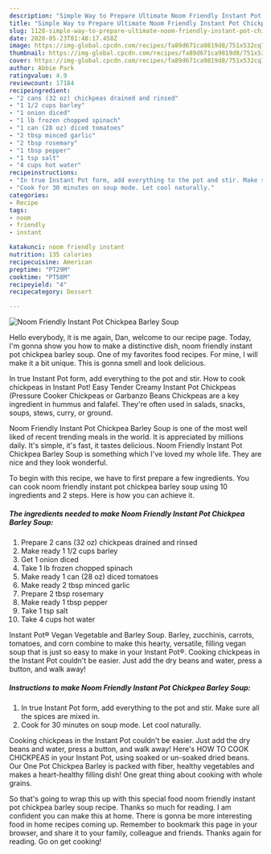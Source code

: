 ```yaml
---
description: "Simple Way to Prepare Ultimate Noom Friendly Instant Pot Chickpea Barley Soup"
title: "Simple Way to Prepare Ultimate Noom Friendly Instant Pot Chickpea Barley Soup"
slug: 1128-simple-way-to-prepare-ultimate-noom-friendly-instant-pot-chickpea-barley-soup
date: 2020-05-23T01:48:17.458Z
image: https://img-global.cpcdn.com/recipes/fa89d671ca9819d8/751x532cq70/noom-friendly-instant-pot-chickpea-barley-soup-recipe-main-photo.jpg
thumbnail: https://img-global.cpcdn.com/recipes/fa89d671ca9819d8/751x532cq70/noom-friendly-instant-pot-chickpea-barley-soup-recipe-main-photo.jpg
cover: https://img-global.cpcdn.com/recipes/fa89d671ca9819d8/751x532cq70/noom-friendly-instant-pot-chickpea-barley-soup-recipe-main-photo.jpg
author: Abbie Park
ratingvalue: 4.9
reviewcount: 17184
recipeingredient:
- "2 cans (32 oz) chickpeas drained and rinsed"
- "1 1/2 cups barley"
- "1 onion diced"
- "1 lb frozen chopped spinach"
- "1 can (28 oz) diced tomatoes"
- "2 tbsp minced garlic"
- "2 tbsp rosemary"
- "1 tbsp pepper"
- "1 tsp salt"
- "4 cups hot water"
recipeinstructions:
- "In true Instant Pot form, add everything to the pot and stir. Make sure all the spices are mixed in."
- "Cook for 30 minutes on soup mode. Let cool naturally."
categories:
- Recipe
tags:
- noom
- friendly
- instant

katakunci: noom friendly instant 
nutrition: 135 calories
recipecuisine: American
preptime: "PT29M"
cooktime: "PT58M"
recipeyield: "4"
recipecategory: Dessert

---
```



![Noom Friendly Instant Pot Chickpea Barley Soup](https://img-global.cpcdn.com/recipes/fa89d671ca9819d8/751x532cq70/noom-friendly-instant-pot-chickpea-barley-soup-recipe-main-photo.jpg)

Hello everybody, it is me again, Dan, welcome to our recipe page. Today, I'm gonna show you how to make a distinctive dish, noom friendly instant pot chickpea barley soup. One of my favorites food recipes. For mine, I will make it a bit unique. This is gonna smell and look delicious.

In true Instant Pot form, add everything to the pot and stir. How to cook chickpeas in Instant Pot! Easy Tender Creamy Instant Pot Chickpeas (Pressure Cooker Chickpeas or Garbanzo Beans Chickpeas are a key ingredient in hummus and falafel. They&#39;re often used in salads, snacks, soups, stews, curry, or ground.

Noom Friendly Instant Pot Chickpea Barley Soup is one of the most well liked of recent trending meals in the world. It is appreciated by millions daily. It's simple, it's fast, it tastes delicious. Noom Friendly Instant Pot Chickpea Barley Soup is something which I've loved my whole life. They are nice and they look wonderful.


To begin with this recipe, we have to first prepare a few ingredients. You can cook noom friendly instant pot chickpea barley soup using 10 ingredients and 2 steps. Here is how you can achieve it.

<!--inarticleads1-->

##### The ingredients needed to make Noom Friendly Instant Pot Chickpea Barley Soup:

1. Prepare 2 cans (32 oz) chickpeas drained and rinsed
1. Make ready 1 1/2 cups barley
1. Get 1 onion diced
1. Take 1 lb frozen chopped spinach
1. Make ready 1 can (28 oz) diced tomatoes
1. Make ready 2 tbsp minced garlic
1. Prepare 2 tbsp rosemary
1. Make ready 1 tbsp pepper
1. Take 1 tsp salt
1. Take 4 cups hot water


Instant Pot® Vegan Vegetable and Barley Soup. Barley, zucchinis, carrots, tomatoes, and corn combine to make this hearty, versatile, filling vegan soup that is just so easy to make in your Instant Pot®. Cooking chickpeas in the Instant Pot couldn&#39;t be easier. Just add the dry beans and water, press a button, and walk away! 

<!--inarticleads2-->

##### Instructions to make Noom Friendly Instant Pot Chickpea Barley Soup:

1. In true Instant Pot form, add everything to the pot and stir. Make sure all the spices are mixed in.
1. Cook for 30 minutes on soup mode. Let cool naturally.


Cooking chickpeas in the Instant Pot couldn&#39;t be easier. Just add the dry beans and water, press a button, and walk away! Here&#39;s HOW TO COOK CHICKPEAS in your Instant Pot, using soaked or un-soaked dried beans. Our One Pot Chickpea Barley is packed with fiber, healthy vegetables and makes a heart-healthy filling dish! One great thing about cooking with whole grains. 

So that's going to wrap this up with this special food noom friendly instant pot chickpea barley soup recipe. Thanks so much for reading. I am confident you can make this at home. There is gonna be more interesting food in home recipes coming up. Remember to bookmark this page in your browser, and share it to your family, colleague and friends. Thanks again for reading. Go on get cooking!
